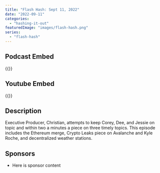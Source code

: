 ```yaml
---
title: "Flash Hash: Sept 11, 2022"
date: "2022-09-11"
categories: 
  - "hashing-it-out"
featuredImage: "images/flash-hash.png"
series:
  - "flash-hash"
---
```


## Podcast Embed
{{<podcast-embed url="https://embed.sounder.fm/play/467718">}}

## Youtube Embed
{{<youtube url="https://embed.sounder.fm/play/467718">}}

## Description
Executive Producer, Christian, attempts to keep Corey, Dee, and Jessie on topic and within two a minutes a piece on three timely topics.
This episode includes the Ethereum merge, Crypto Leaks piece on Avalanche and Kyle Roche, and decentralized weather stations.

## Sponsors
- Here is sponsor content
